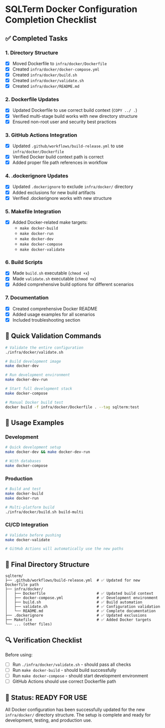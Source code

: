 # SQLTerm Docker Configuration Completion Checklist

## ✅ Completed Tasks

### 1. Directory Structure
- [x] Moved Dockerfile to `infra/docker/Dockerfile`
- [x] Created `infra/docker/docker-compose.yml`
- [x] Created `infra/docker/build.sh`
- [x] Created `infra/docker/validate.sh`
- [x] Created `infra/docker/README.md`

### 2. Dockerfile Updates
- [x] Updated Dockerfile to use correct build context (`COPY ../ .`)
- [x] Verified multi-stage build works with new directory structure
- [x] Ensured non-root user and security best practices

### 3. GitHub Actions Integration
- [x] Updated `.github/workflows/build-release.yml` to use `infra/docker/Dockerfile`
- [x] Verified Docker build context path is correct
- [x] Added proper file path references in workflow

### 4. .dockerignore Updates
- [x] Updated `.dockerignore` to exclude `infra/docker/` directory
- [x] Added exclusions for new build artifacts
- [x] Verified .dockerignore works with new structure

### 5. Makefile Integration
- [x] Added Docker-related make targets:
  - `make docker-build`
  - `make docker-run`
  - `make docker-dev`
  - `make docker-compose`
  - `make docker-validate`

### 6. Build Scripts
- [x] Made `build.sh` executable (`chmod +x`)
- [x] Made `validate.sh` executable (`chmod +x`)
- [x] Added comprehensive build options for different scenarios

### 7. Documentation
- [x] Created comprehensive Docker README
- [x] Added usage examples for all scenarios
- [x] Included troubleshooting section

## 🎯 Quick Validation Commands

```bash
# Validate the entire configuration
./infra/docker/validate.sh

# Build development image
make docker-dev

# Run development environment
make docker-dev-run

# Start full development stack
make docker-compose

# Manual Docker build test
docker build -f infra/docker/Dockerfile . --tag sqlterm:test
```

## 🚀 Usage Examples

### Development
```bash
# Quick development setup
make docker-dev && make docker-dev-run

# With databases
make docker-compose
```

### Production
```bash
# Build and test
make docker-build
make docker-run

# Multi-platform build
./infra/docker/build.sh build-multi
```

### CI/CD Integration
```bash
# Validate before pushing
make docker-validate

# GitHub Actions will automatically use the new paths
```

## 📁 Final Directory Structure
```
sqlterm/
├── .github/workflows/build-release.yml  # ✅ Updated for new Dockerfile path
├── infra/docker/
│   ├── Dockerfile                       # ✅ Updated build context
│   ├── docker-compose.yml               # ✅ Development environment
│   ├── build.sh                         # ✅ Build automation
│   ├── validate.sh                      # ✅ Configuration validation
│   └── README.md                        # ✅ Complete documentation
├── .dockerignore                        # ✅ Updated exclusions
├── Makefile                             # ✅ Added Docker targets
└── ... (other files)
```

## 🔍 Verification Checklist

Before using:
- [ ] Run `./infra/docker/validate.sh` - should pass all checks
- [ ] Run `make docker-build` - should build successfully
- [ ] Run `make docker-compose` - should start development environment
- [ ] GitHub Actions should use correct Dockerfile path

## 🎉 Status: READY FOR USE

All Docker configuration has been successfully updated for the new `infra/docker/` directory structure. The setup is complete and ready for development, testing, and production use.